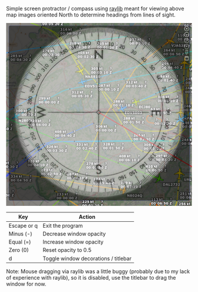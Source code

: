 Simple screen protractor / compass using [raylib](https://github.com/raysan5/raylib) meant for viewing above map images oriented North to determine headings from lines of sight.

![Screenshot](screenshot.png)

| Key         | Action                               |
| ----------- | ------------------------------------ |
| Escape or q | Exit the program                     |
| Minus (-)   | Decrease window opacity              |
| Equal (=)   | Increase window opacity              |
| Zero (0)    | Reset opacity to 0.5                 |
| d           | Toggle window decorations / titlebar |

Note: Mouse dragging via raylib was a little buggy (probably due to my lack of experience with raylib), so it is disabled, use the titlebar to drag the window for now.
